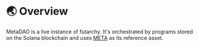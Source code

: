 # 🌏 Overview

MetaDAO is a live instance of futarchy. It's orchestrated by programs stored on the Solana blockchain and uses [META](https://app.gitbook.com/o/OGoMYC58rlfeRdt3mSG4/s/VrfQQGUqcuQR22v42NnC/\~/changes/42/metadao/meta) as its reference asset.

